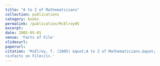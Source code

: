 ```yaml
---
title: "A to Z of Mathematicians"
collection: publications
category: books
permalink: /publication/McElroy05
excerpt: 
date: 2005-05-01
venue: 'Facts of File'
slidesurl: 
paperurl:  
citation: 'McElroy, T. (2005) &quot;A to Z of Mathematicians.&quot; 
<i>Facts on File</i>.'
---
```

